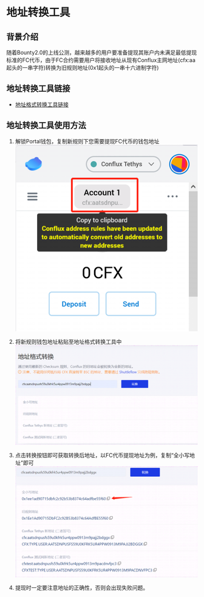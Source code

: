 # 地址转换工具

## 背景介绍
随着Bounty2.0的上线公测，越来越多的用户要准备提现其账户内未满足最低提现标准的FC代币，由于FC合约需要用户将接收地址从现有Conflux主网地址(cfx:aa起头的一串字符)转换为旧规则地址(0x1起头的一串十六进制字符)

## 地址转换工具链接

- [地址格式转换工具链接](https://confluxscan.io/address-converter)

## 地址转换工具使用方法

1. 解锁Portal钱包，复制新规则下您需要提现FC代币的钱包地址
![copy_new_address](./figure/微信截图_20211118151037.png)

2. 将新规则钱包地址粘贴至地址格式转换工具中
![conver_copy](./figure/微信截图_20211118151229.png)

3. 点击转换按钮即可获取转换后地址，以FC代币提现地址为例，复制“全小写地址”即可
![old_address](./figure/微信截图_20211118151404.png)

4. 提现时一定要注意地址的正确性，否则会出现失败问题。
